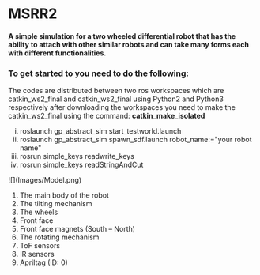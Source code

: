 # MSRR2
#### A simple simulation for a two wheeled differential robot that has the ability to attach with other similar robots and can take many forms each with different functionalities.

### To get started to you need to do the following:
The codes are distributed between two ros workspaces which are catkin_ws2_final and catkin_ws2_final using Python2 and Python3 respectively
after downloading the workspaces you need to make the catkin_ws2_final using the command: **catkin_make_isolated**
<ol type="i">
  <li>roslaunch gp_abstract_sim start_testworld.launch</li>
  <li>roslaunch gp_abstract_sim spawn_sdf.launch robot_name:="your robot name"</li>
  <li>rosrun simple_keys readwrite_keys</li>
  <li>rosrun simple_keys readStringAndCut</li>
</ol>
![](Images/Model.png)

1)	The main body of the robot
2)	The tilting mechanism
3)	The wheels
4)	Front face
5)	Front face magnets (South – North)
6)	The rotating mechanism
7)	ToF sensors
8)	IR sensors
9)	Apriltag (ID: 0)
